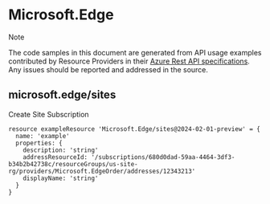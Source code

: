 # Microsoft.Edge
  
> [!NOTE]
> The code samples in this document are generated from API usage examples contributed by Resource Providers in their [Azure Rest API specifications](https://github.com/Azure/azure-rest-api-specs). Any issues should be reported and addressed in the source.


## microsoft.edge/sites

Create Site Subscription
```bicep
resource exampleResource 'Microsoft.Edge/sites@2024-02-01-preview' = {
  name: 'example'
  properties: {
    description: 'string'
    addressResourceId: '/subscriptions/680d0dad-59aa-4464-3df3-b34b2b42738c/resourceGroups/us-site-rg/providers/Microsoft.EdgeOrder/addresses/12343213'
    displayName: 'string'
  }
}
```
